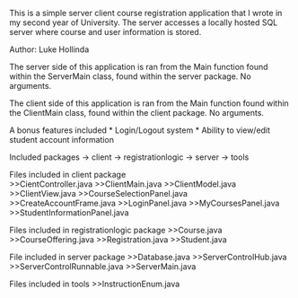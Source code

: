 This is a simple server client course registration application that I wrote in my second year of University. 
The server accesses a locally hosted SQL server where course and user information is stored. 

Author: Luke Hollinda

The server side of this application is ran from the Main function found within the ServerMain class,
found within the server package. No arguments. 

The client side of this application is ran from the Main function found within the ClientMain class, 
found within the client package. No arguments. 

A bonus features included
	* Login/Logout system
	* Ability to view/edit student account information


Included packages 
	-> client
	-> registrationlogic
	-> server
	-> tools 


Files included in client package	
	>>CientController.java
	>>ClientMain.java
	>>ClientModel.java
	>>ClientView.java
	>>CourseSelectionPanel.java
	>>CreateAccountFrame.java
	>>LoginPanel.java
	>>MyCoursesPanel.java
	>>StudentInformationPanel.java

Files included in registrationlogic package
	>>Course.java
	>>CourseOffering.java
	>>Registration.java
	>>Student.java

File included in server package
	>>Database.java
	>>ServerControlHub.java
	>>ServerControlRunnable.java
	>>ServerMain.java

Files included in tools
	>>InstructionEnum.java
